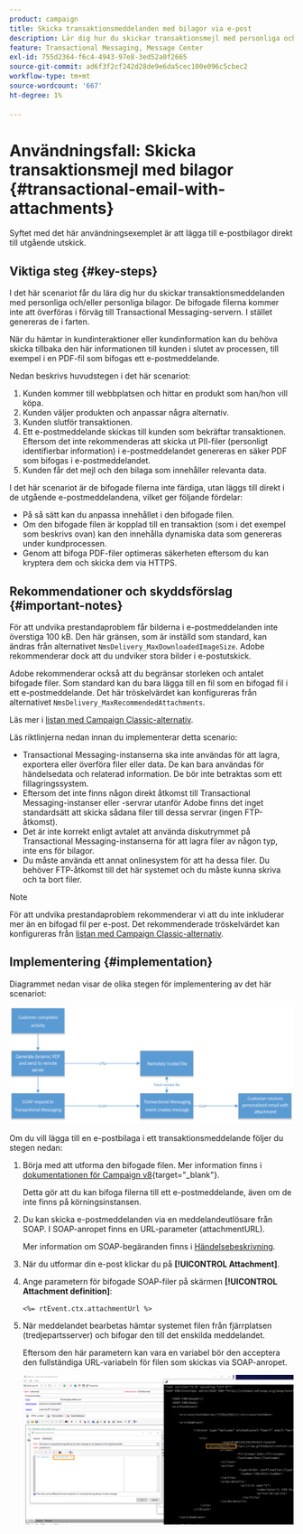 ```yaml
---
product: campaign
title: Skicka transaktionsmeddelanden med bilagor via e-post
description: Lär dig hur du skickar transaktionsmejl med personliga och/eller personliga bilagor med Adobe Campaign
feature: Transactional Messaging, Message Center
exl-id: 755d2364-f6c4-4943-97e8-3ed52a0f2665
source-git-commit: ad6f3f2cf242d28de9e6da5cec100e096c5cbec2
workflow-type: tm+mt
source-wordcount: '667'
ht-degree: 1%

---
```


# Användningsfall: Skicka transaktionsmejl med bilagor {#transactional-email-with-attachments}



Syftet med det här användningsexemplet är att lägga till e-postbilagor direkt till utgående utskick.

## Viktiga steg {#key-steps}

I det här scenariot får du lära dig hur du skickar transaktionsmeddelanden med personliga och/eller personliga bilagor. De bifogade filerna kommer inte att överföras i förväg till Transactional Messaging-servern. I stället genereras de i farten.

När du hämtar in kundinteraktioner eller kundinformation kan du behöva skicka tillbaka den här informationen till kunden i slutet av processen, till exempel i en PDF-fil som bifogas ett e-postmeddelande.

Nedan beskrivs huvudstegen i det här scenariot:

1. Kunden kommer till webbplatsen och hittar en produkt som han/hon vill köpa.
1. Kunden väljer produkten och anpassar några alternativ.
1. Kunden slutför transaktionen.
1. Ett e-postmeddelande skickas till kunden som bekräftar transaktionen. Eftersom det inte rekommenderas att skicka ut PII-filer (personligt identifierbar information) i e-postmeddelandet genereras en säker PDF som bifogas i e-postmeddelandet.
1. Kunden får det mejl och den bilaga som innehåller relevanta data.

I det här scenariot är de bifogade filerna inte färdiga, utan läggs till direkt i de utgående e-postmeddelandena, vilket ger följande fördelar:

* På så sätt kan du anpassa innehållet i den bifogade filen.
* Om den bifogade filen är kopplad till en transaktion (som i det exempel som beskrivs ovan) kan den innehålla dynamiska data som genereras under kundprocessen.
* Genom att bifoga PDF-filer optimeras säkerheten eftersom du kan kryptera dem och skicka dem via HTTPS.

## Rekommendationer och skyddsförslag {#important-notes}

För att undvika prestandaproblem får bilderna i e-postmeddelanden inte överstiga 100 kB. Den här gränsen, som är inställd som standard, kan ändras från alternativet `NmsDelivery_MaxDownloadedImageSize`. Adobe rekommenderar dock att du undviker stora bilder i e-postutskick.

Adobe rekommenderar också att du begränsar storleken och antalet bifogade filer. Som standard kan du bara lägga till en fil som en bifogad fil i ett e-postmeddelande. Det här tröskelvärdet kan konfigureras från alternativet `NmsDelivery_MaxRecommendedAttachments`.

Läs mer i [listan med Campaign Classic-alternativ](../../installation/using/configuring-campaign-options.md#delivery).

Läs riktlinjerna nedan innan du implementerar detta scenario:

* Transactional Messaging-instanserna ska inte användas för att lagra, exportera eller överföra filer eller data. De kan bara användas för händelsedata och relaterad information. De bör inte betraktas som ett fillagringssystem.
* Eftersom det inte finns någon direkt åtkomst till Transactional Messaging-instanser eller -servrar utanför Adobe finns det inget standardsätt att skicka sådana filer till dessa servrar (ingen FTP-åtkomst).
* Det är inte korrekt enligt avtalet att använda diskutrymmet på Transactional Messaging-instanserna för att lagra filer av någon typ, inte ens för bilagor.
* Du måste använda ett annat onlinesystem för att ha dessa filer. Du behöver FTP-åtkomst till det här systemet och du måste kunna skriva och ta bort filer.

>[!NOTE]
>
>För att undvika prestandaproblem rekommenderar vi att du inte inkluderar mer än en bifogad fil per e-post. Det rekommenderade tröskelvärdet kan konfigureras från [listan med Campaign Classic-alternativ](../../installation/using/configuring-campaign-options.md#delivery).

## Implementering {#implementation}

Diagrammet nedan visar de olika stegen för implementering av det här scenariot:

![](assets/message-center-uc1.png)

Om du vill lägga till en e-postbilaga i ett transaktionsmeddelande följer du stegen nedan:

1. Börja med att utforma den bifogade filen. Mer information finns i [dokumentationen för Campaign v8](https://experienceleague.adobe.com/docs/campaign/campaign-v8/send/emails/attaching-files.html?lang=sv-SE#attach-a-personalized-file){target="_blank"}.

   Detta gör att du kan bifoga filerna till ett e-postmeddelande, även om de inte finns på körningsinstansen.

1. Du kan skicka e-postmeddelanden via en meddelandeutlösare från SOAP. I SOAP-anropet finns en URL-parameter (attachmentURL).

   Mer information om SOAP-begäranden finns i [Händelsebeskrivning](../../message-center/using/event-description.md).

1. När du utformar din e-post klickar du på **[!UICONTROL Attachment]**.

1. Ange parametern för bifogade SOAP-filer på skärmen **[!UICONTROL Attachment definition]**:

   ```
   <%= rtEvent.ctx.attachmentUrl %>
   ```

1. När meddelandet bearbetas hämtar systemet filen från fjärrplatsen (tredjepartsserver) och bifogar den till det enskilda meddelandet.

   Eftersom den här parametern kan vara en variabel bör den acceptera den fullständiga URL-variabeln för filen som skickas via SOAP-anropet.

   ![](assets/message-center-uc2.png)
